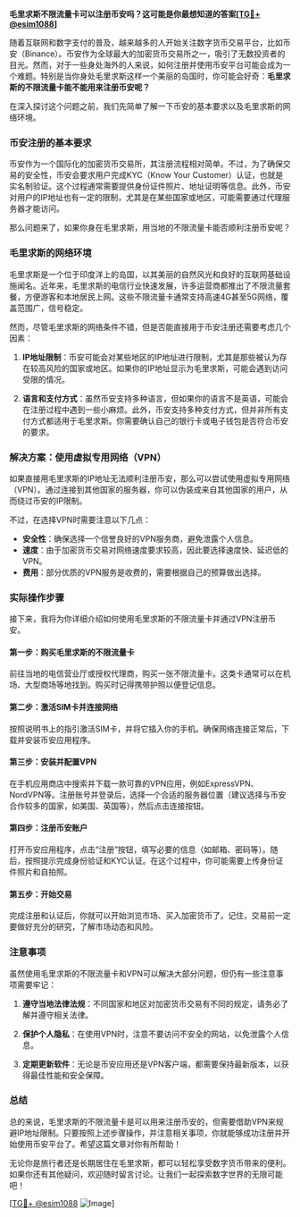 **毛里求斯不限流量卡可以注册币安吗？这可能是你最想知道的答案[[TG💪+ @esim1088](https://t.me/s/esim1088)]**

随着互联网和数字支付的普及，越来越多的人开始关注数字货币交易平台，比如币安（Binance）。币安作为全球最大的加密货币交易所之一，吸引了无数投资者的目光。然而，对于一些身处海外的人来说，如何注册并使用币安平台可能会成为一个难题。特别是当你身处毛里求斯这样一个美丽的岛国时，你可能会好奇：**毛里求斯的不限流量卡能不能用来注册币安呢？**

在深入探讨这个问题之前，我们先简单了解一下币安的基本要求以及毛里求斯的网络环境。

### 币安注册的基本要求

币安作为一个国际化的加密货币交易所，其注册流程相对简单。不过，为了确保交易的安全性，币安会要求用户完成KYC（Know Your Customer）认证，也就是实名制验证。这个过程通常需要提供身份证件照片、地址证明等信息。此外，币安对用户的IP地址也有一定的限制，尤其是在某些国家或地区，可能需要通过代理服务器才能访问。

那么问题来了，如果你身在毛里求斯，用当地的不限流量卡能否顺利注册币安呢？

### 毛里求斯的网络环境

毛里求斯是一个位于印度洋上的岛国，以其美丽的自然风光和良好的互联网基础设施闻名。近年来，毛里求斯的电信行业快速发展，许多运营商都推出了不限流量套餐，方便游客和本地居民上网。这些不限流量卡通常支持高速4G甚至5G网络，覆盖范围广，信号稳定。

然而，尽管毛里求斯的网络条件不错，但是否能直接用于币安注册还需要考虑几个因素：

1. **IP地址限制**：币安可能会对某些地区的IP地址进行限制，尤其是那些被认为存在较高风险的国家或地区。如果你的IP地址显示为毛里求斯，可能会遇到访问受限的情况。
   
2. **语言和支付方式**：虽然币安支持多种语言，但如果你的语言不是英语，可能会在注册过程中遇到一些小麻烦。此外，币安支持多种支付方式，但并非所有支付方式都适用于毛里求斯。你需要确认自己的银行卡或电子钱包是否符合币安的要求。

### 解决方案：使用虚拟专用网络（VPN）

如果直接用毛里求斯的IP地址无法顺利注册币安，那么可以尝试使用虚拟专用网络（VPN）。通过连接到其他国家的服务器，你可以伪装成来自其他国家的用户，从而绕过币安的IP限制。

不过，在选择VPN时需要注意以下几点：

- **安全性**：确保选择一个信誉良好的VPN服务商，避免泄露个人信息。
- **速度**：由于加密货币交易对网络速度要求较高，因此要选择速度快、延迟低的VPN。
- **费用**：部分优质的VPN服务是收费的，需要根据自己的预算做出选择。

### 实际操作步骤

接下来，我将为你详细介绍如何使用毛里求斯的不限流量卡并通过VPN注册币安。

#### 第一步：购买毛里求斯的不限流量卡

前往当地的电信营业厅或授权代理商，购买一张不限流量卡。这类卡通常可以在机场、大型商场等地找到。购买时记得携带护照以便登记信息。

#### 第二步：激活SIM卡并连接网络

按照说明书上的指引激活SIM卡，并将它插入你的手机。确保网络连接正常后，下载并安装币安应用程序。

#### 第三步：安装并配置VPN

在手机应用商店中搜索并下载一款可靠的VPN应用，例如ExpressVPN、NordVPN等。注册账号并登录后，选择一个合适的服务器位置（建议选择与币安合作较多的国家，如美国、英国等），然后点击连接按钮。

#### 第四步：注册币安账户

打开币安应用程序，点击“注册”按钮，填写必要的信息（如邮箱、密码等）。随后，按照提示完成身份验证和KYC认证。在这个过程中，你可能需要上传身份证件照片和自拍照。

#### 第五步：开始交易

完成注册和认证后，你就可以开始浏览市场、买入加密货币了。记住，交易前一定要做好充分的研究，了解市场动态和风险。

### 注意事项

虽然使用毛里求斯的不限流量卡和VPN可以解决大部分问题，但仍有一些注意事项需要牢记：

1. **遵守当地法律法规**：不同国家和地区对加密货币交易有不同的规定，请务必了解并遵守相关法律。
   
2. **保护个人隐私**：在使用VPN时，注意不要访问不安全的网站，以免泄露个人信息。

3. **定期更新软件**：无论是币安应用还是VPN客户端，都需要保持最新版本，以获得最佳性能和安全保障。

### 总结

总的来说，毛里求斯的不限流量卡是可以用来注册币安的，但需要借助VPN来规避IP地址限制。只要按照上述步骤操作，并注意相关事项，你就能够成功注册并开始使用币安平台了。希望这篇文章对你有所帮助！

无论你是旅行者还是长期居住在毛里求斯，都可以轻松享受数字货币带来的便利。如果你还有其他疑问，欢迎随时留言讨论。让我们一起探索数字世界的无限可能吧！

[[TG💪+ @esim1088](https://t.me/s/esim1088) ![Image](https://i.postimg.cc/4NQfJmqS/Snipaste-2025-05-13-00-14-12.png)]